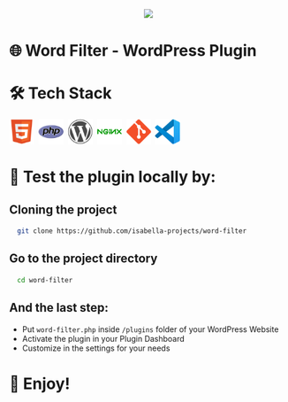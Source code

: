 <div align="center">
    <img src="https://i.imgur.com/YlGrpaq.png" width="800px" height="auto">
</div>

# 🌐 Word Filter - WordPress Plugin

# 🛠 Tech Stack

<div>
    <img src="https://github.com/devicons/devicon/blob/master/icons/html5/html5-original.svg" title="HTML5" alt="HTML5" width="45" height="45"/>&nbsp;
    <img src="https://github.com/devicons/devicon/blob/master/icons/php/php-original.svg" title="PHP" alt="PHP" width="45" height="45"/>&nbsp;
    <img src="https://github.com/devicons/devicon/blob/master/icons/wordpress/wordpress-plain.svg" title="WordPress" alt="WordPress" width="45" height="45"/>&nbsp;
    <img src="https://github.com/devicons/devicon/blob/master/icons/nginx/nginx-original.svg" title="nginx" alt="nginx" width="45" height="45"/>&nbsp;
    <img src="https://github.com/devicons/devicon/blob/master/icons/git/git-original.svg" title="Git" alt="Git" width="45" height="45"/>&nbsp;
    <img src="https://github.com/devicons/devicon/blob/master/icons/vscode/vscode-original.svg" title="VSCode" alt="VSCode" width="45" height="45"/>
</div>

# 🧪 Test the plugin locally by:

## Cloning the project

```bash
  git clone https://github.com/isabella-projects/word-filter
```

## Go to the project directory

```bash
  cd word-filter
```

## And the last step:

-   Put `word-filter.php` inside `/plugins` folder of your WordPress Website
-   Activate the plugin in your Plugin Dashboard
-   Customize in the settings for your needs

# 🧪 Enjoy!
